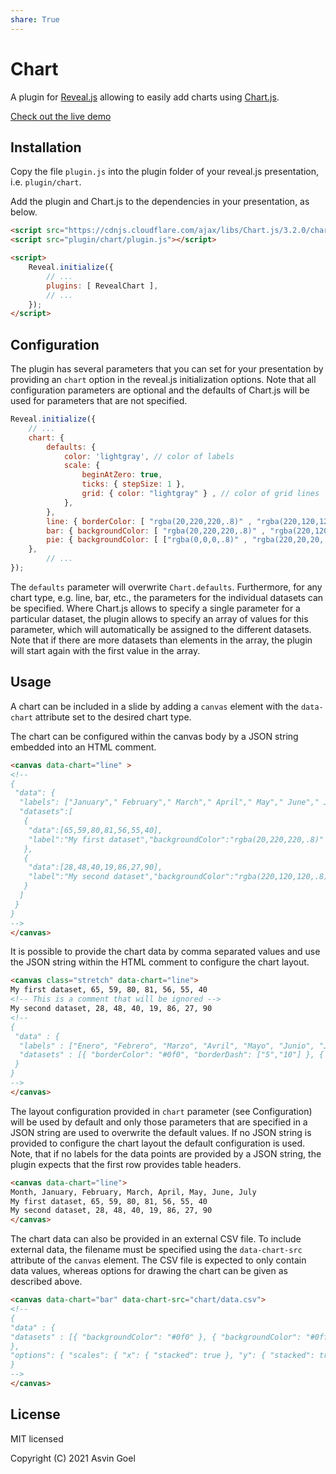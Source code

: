 ```yaml
---
share: True
---
```

# Chart

A plugin for [Reveal.js](https://github.com/hakimel/reveal.js) allowing to easily add charts using [Chart.js](http://www.chartjs.org/).

[Check out the live demo](https://rajgoel.github.io/reveal.js-demos/chart-demo.html)

## Installation

Copy the file `plugin.js` into the plugin folder of your reveal.js presentation, i.e. `plugin/chart`.

Add the plugin and Chart.js to the dependencies in your presentation, as below.

```html
<script src="https://cdnjs.cloudflare.com/ajax/libs/Chart.js/3.2.0/chart.min.js"></script>
<script src="plugin/chart/plugin.js"></script>

<script>
    Reveal.initialize({
        // ...
        plugins: [ RevealChart ],
        // ...
    });
</script>
```

## Configuration

The plugin has several parameters that you can set for your presentation by providing an `chart` option in the reveal.js initialization options. Note that all configuration parameters are optional and the defaults of Chart.js will be used for parameters that are not specified.


```javascript
Reveal.initialize({
	// ...
	chart: {
		defaults: {
			color: 'lightgray', // color of labels
			scale: {
				beginAtZero: true,
				ticks: { stepSize: 1 },
				grid: { color: "lightgray" } , // color of grid lines
			},
		},
		line: { borderColor: [ "rgba(20,220,220,.8)" , "rgba(220,120,120,.8)", "rgba(20,120,220,.8)" ], "borderDash": [ [5,10], [0,0] ] },
		bar: { backgroundColor: [ "rgba(20,220,220,.8)" , "rgba(220,120,120,.8)", "rgba(20,120,220,.8)" ]},
		pie: { backgroundColor: [ ["rgba(0,0,0,.8)" , "rgba(220,20,20,.8)", "rgba(20,220,20,.8)", "rgba(220,220,20,.8)", "rgba(20,20,220,.8)"] ]},
	},
        // ...
});
```
The `defaults` parameter  will overwrite `Chart.defaults`. Furthermore, for any chart type, e.g. line, bar, etc., the parameters for the individual datasets can be specified. Where Chart.js allows to specify a single parameter for a particular dataset, the plugin allows to specify an array of values for this parameter, which will automatically be assigned to the different datasets. Note that if there are more datasets than elements in the array, the plugin will start again with the first value in the array.



## Usage

A chart can be included in a slide by adding a `canvas` element with the `data-chart` attribute set to the desired chart type.

The chart can be configured within the canvas body by a JSON string embedded into an HTML comment.

```html
<canvas data-chart="line" >
<!--
{
 "data": {
  "labels": ["January"," February"," March"," April"," May"," June"," July"],
  "datasets":[
   {
    "data":[65,59,80,81,56,55,40],
    "label":"My first dataset","backgroundColor":"rgba(20,220,220,.8)"
   },
   {
    "data":[28,48,40,19,86,27,90],
    "label":"My second dataset","backgroundColor":"rgba(220,120,120,.8)"
   }
  ]
 }
}
-->
</canvas>
```
It is possible to provide the chart data by comma separated values and use the JSON string within the HTML comment to configure the chart layout.

```html
<canvas class="stretch" data-chart="line">
My first dataset, 65, 59, 80, 81, 56, 55, 40
<!-- This is a comment that will be ignored -->
My second dataset, 28, 48, 40, 19, 86, 27, 90
<!--
{
 "data" : {
  "labels" : ["Enero", "Febrero", "Marzo", "Avril", "Mayo", "Junio", "Julio"],
  "datasets" : [{ "borderColor": "#0f0", "borderDash": ["5","10"] }, { "borderColor": "#0ff" } ]
 }
}
-->
</canvas>
```

The layout configuration provided in `chart` parameter (see Configuration) will be used by default and only those parameters that are specified in a JSON string are used to overwrite the default values. If no JSON string is provided to configure the chart layout the default configuration is used. Note, that if no labels for the data points are provided by a JSON string, the plugin expects that the first row provides table headers.

```html
<canvas data-chart="line">
Month, January, February, March, April, May, June, July
My first dataset, 65, 59, 80, 81, 56, 55, 40
My second dataset, 28, 48, 40, 19, 86, 27, 90
</canvas>
```

The chart data can also be provided in an external CSV file. To include external data, the filename must be specified using the `data-chart-src` attribute of the `canvas` element. The CSV file is expected to only contain data values, whereas options for drawing the chart can be given as described above.

```html
<canvas data-chart="bar" data-chart-src="chart/data.csv">
<!--
{
"data" : {
"datasets" : [{ "backgroundColor": "#0f0" }, { "backgroundColor": "#0ff" } ]
},
"options": { "scales": { "x": { "stacked": true }, "y": { "stacked": true } } }
}
-->
</canvas>
```


## License

MIT licensed

Copyright (C) 2021 Asvin Goel
